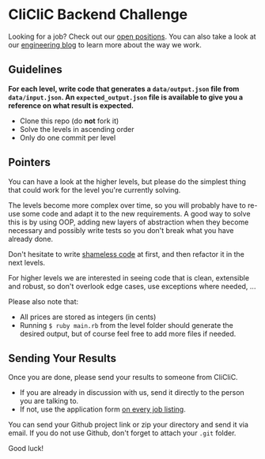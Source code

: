 # CliCliC Backend Challenge

Looking for a job? Check out our [open positions](https://en.cliclic.com/jobs).
You can also take a look at our [engineering blog](https://cliclic.engineering/) to learn more about the way we work.

## Guidelines

**For each level, write code that generates a `data/output.json` file from `data/input.json`.
An `expected_output.json` file is available to give you a reference on what result is expected.**

- Clone this repo (do **not** fork it)
- Solve the levels in ascending order
- Only do one commit per level

## Pointers

You can have a look at the higher levels, but please do the simplest thing that could work for the level you're currently solving.

The levels become more complex over time, so you will probably have to re-use some code and adapt it to the new requirements.
A good way to solve this is by using OOP, adding new layers of abstraction when they become necessary and possibly write tests so you don't break what you have already done.

Don't hesitate to write [shameless code](http://red-badger.com/blog/2014/08/20/i-spent-3-days-with-sandi-metz-heres-what-i-learned/) at first, and then refactor it in the next levels.

For higher levels we are interested in seeing code that is clean, extensible and robust, so don't overlook edge cases, use exceptions where needed, ...

Please also note that:

- All prices are stored as integers (in cents)
- Running `$ ruby main.rb` from the level folder should generate the desired output, but of course feel free to add more files if needed.

## Sending Your Results

Once you are done, please send your results to someone from CliCliC.

- If you are already in discussion with us, send it directly to the person you are talking to.
- If not, use the application form [on every job listing](https://en.cliclic.com/jobs).

You can send your Github project link or zip your directory and send it via email.
If you do not use Github, don't forget to attach your `.git` folder.

Good luck!
